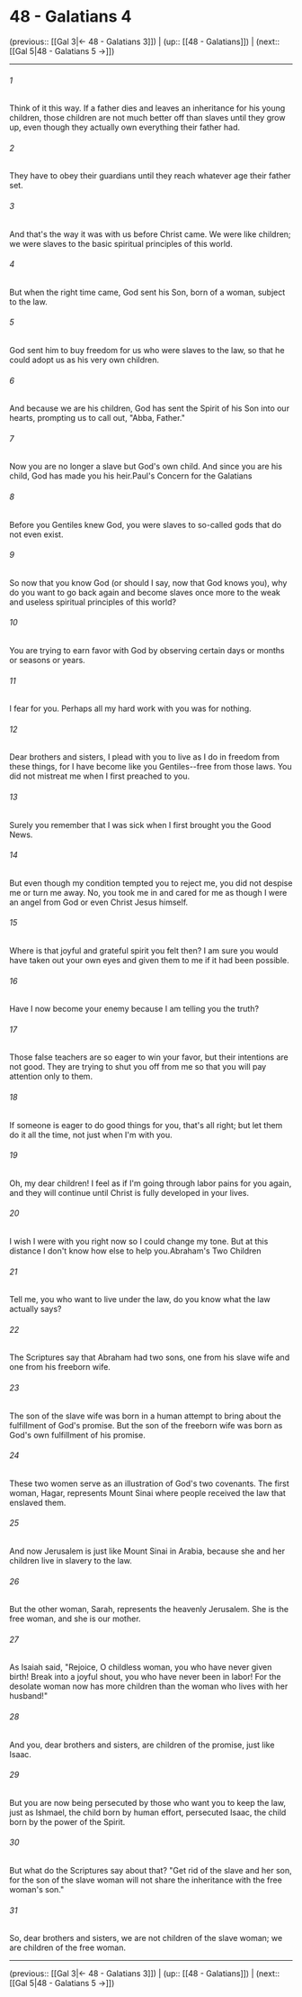 # 48 - Galatians 4

(previous:: [[Gal 3|← 48 - Galatians 3]]) | (up:: [[48 - Galatians]]) | (next:: [[Gal 5|48 - Galatians 5 →]])

***


###### 1 
Think of it this way. If a father dies and leaves an inheritance for his young children, those children are not much better off than slaves until they grow up, even though they actually own everything their father had. 

###### 2 
They have to obey their guardians until they reach whatever age their father set. 

###### 3 
And that's the way it was with us before Christ came. We were like children; we were slaves to the basic spiritual principles of this world. 

###### 4 
But when the right time came, God sent his Son, born of a woman, subject to the law. 

###### 5 
God sent him to buy freedom for us who were slaves to the law, so that he could adopt us as his very own children. 

###### 6 
And because we are his children, God has sent the Spirit of his Son into our hearts, prompting us to call out, "Abba, Father." 

###### 7 
Now you are no longer a slave but God's own child. And since you are his child, God has made you his heir.Paul's Concern for the Galatians 

###### 8 
Before you Gentiles knew God, you were slaves to so-called gods that do not even exist. 

###### 9 
So now that you know God (or should I say, now that God knows you), why do you want to go back again and become slaves once more to the weak and useless spiritual principles of this world? 

###### 10 
You are trying to earn favor with God by observing certain days or months or seasons or years. 

###### 11 
I fear for you. Perhaps all my hard work with you was for nothing. 

###### 12 
Dear brothers and sisters, I plead with you to live as I do in freedom from these things, for I have become like you Gentiles--free from those laws. You did not mistreat me when I first preached to you. 

###### 13 
Surely you remember that I was sick when I first brought you the Good News. 

###### 14 
But even though my condition tempted you to reject me, you did not despise me or turn me away. No, you took me in and cared for me as though I were an angel from God or even Christ Jesus himself. 

###### 15 
Where is that joyful and grateful spirit you felt then? I am sure you would have taken out your own eyes and given them to me if it had been possible. 

###### 16 
Have I now become your enemy because I am telling you the truth? 

###### 17 
Those false teachers are so eager to win your favor, but their intentions are not good. They are trying to shut you off from me so that you will pay attention only to them. 

###### 18 
If someone is eager to do good things for you, that's all right; but let them do it all the time, not just when I'm with you. 

###### 19 
Oh, my dear children! I feel as if I'm going through labor pains for you again, and they will continue until Christ is fully developed in your lives. 

###### 20 
I wish I were with you right now so I could change my tone. But at this distance I don't know how else to help you.Abraham's Two Children 

###### 21 
Tell me, you who want to live under the law, do you know what the law actually says? 

###### 22 
The Scriptures say that Abraham had two sons, one from his slave wife and one from his freeborn wife. 

###### 23 
The son of the slave wife was born in a human attempt to bring about the fulfillment of God's promise. But the son of the freeborn wife was born as God's own fulfillment of his promise. 

###### 24 
These two women serve as an illustration of God's two covenants. The first woman, Hagar, represents Mount Sinai where people received the law that enslaved them. 

###### 25 
And now Jerusalem is just like Mount Sinai in Arabia, because she and her children live in slavery to the law. 

###### 26 
But the other woman, Sarah, represents the heavenly Jerusalem. She is the free woman, and she is our mother. 

###### 27 
As Isaiah said, "Rejoice, O childless woman, you who have never given birth! Break into a joyful shout, you who have never been in labor! For the desolate woman now has more children than the woman who lives with her husband!" 

###### 28 
And you, dear brothers and sisters, are children of the promise, just like Isaac. 

###### 29 
But you are now being persecuted by those who want you to keep the law, just as Ishmael, the child born by human effort, persecuted Isaac, the child born by the power of the Spirit. 

###### 30 
But what do the Scriptures say about that? "Get rid of the slave and her son, for the son of the slave woman will not share the inheritance with the free woman's son." 

###### 31 
So, dear brothers and sisters, we are not children of the slave woman; we are children of the free woman.

***

(previous:: [[Gal 3|← 48 - Galatians 3]]) | (up:: [[48 - Galatians]]) | (next:: [[Gal 5|48 - Galatians 5 →]])
